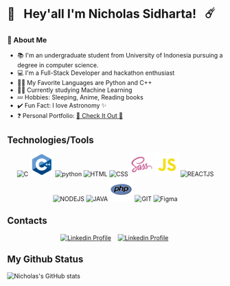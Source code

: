 # 🌌&nbsp;&nbsp; Hey'all I'm Nicholas Sidharta! &nbsp;&nbsp;☄️
### 💫 About Me
- 📚 I'm an undergraduate student from University of Indonesia pursuing a degree in computer science.
- 💻 I'm a Full-Stack Developer and hackathon enthusiast 
- 🐱‍💻 My Favorite Languages are Python and C++ 
- 👨‍💻 Currently studying Machine Learning 
- 💤 Hobbies: Sleeping, Anime, Reading books 
- ✔️ Fun Fact: I love Astronomy ✨
- ❓  Personal Portfolio: <a href="https://nicholas-sidharta.herokuapp.com/"> 🌟 Check It Out 🌟 </a>
## Technologies/Tools
<p align="center">
  <img src="https://upload.wikimedia.org/wikipedia/commons/thumb/archive/3/35/20190417225046%21The_C_Programming_Language_logo.svg/120px-The_C_Programming_Language_logo.svg.png" alt="C" width="55" height="55"/>
  <img src="https://raw.githubusercontent.com/vscode-icons/vscode-icons/0c3822689a6e278609fc9888bf5d89f3bdf9e6ea/icons/file_type_cpp3.svg" alt="C++" width="55" height="55"/>
  <img src="https://www.vectorlogo.zone/logos/python/python-icon.svg" alt="python" width="55" height="55"/>
  <img src="https://www.vectorlogo.zone/logos/w3_html5/w3_html5-icon.svg" alt="HTML" width="55" height="55"/>
  <img src="https://www.vectorlogo.zone/logos/w3_css/w3_css-icon.svg" alt="CSS" width="55" height="55"/>
  <img src="https://raw.githubusercontent.com/vscode-icons/vscode-icons/0c3822689a6e278609fc9888bf5d89f3bdf9e6ea/icons/file_type_sass.svg" alt="SASS" width="55" height="55"/> 
  <img src="https://raw.githubusercontent.com/vscode-icons/vscode-icons/0c3822689a6e278609fc9888bf5d89f3bdf9e6ea/icons/file_type_js.svg" alt="JS" width="55" height="55"/>
  <img src="https://www.vectorlogo.zone/logos/reactjs/reactjs-icon.svg" alt="REACTJS" width="55" height="55"/>
  <img src="https://www.vectorlogo.zone/logos/nodejs/nodejs-icon.svg" alt="NODEJS" width="55" height="55"/>
  <img src="https://www.vectorlogo.zone/logos/java/java-icon.svg" alt="JAVA" width="55" height="55"/>
  <img src="https://raw.githubusercontent.com/vscode-icons/vscode-icons/0c3822689a6e278609fc9888bf5d89f3bdf9e6ea/icons/file_type_php.svg" alt="PHP" width="55" height="55"/>
  <img src="https://www.vectorlogo.zone/logos/git-scm/git-scm-icon.svg" alt="GIT" width="55" height="55"/>
  <img src="https://www.vectorlogo.zone/logos/figma/figma-icon.svg" alt="Figma" width="55" height="55"/>
</p>

## Contacts
<p align="center">
  <a href="https://www.linkedin.com/in/nicholas-sidharta-693a78192/" target="blank"><img align="center" src="https://upload.wikimedia.org/wikipedia/commons/thumb/c/ca/LinkedIn_logo_initials.png/768px-LinkedIn_logo_initials.png" alt="Linkedin Profile" height="55" width="55" /></a>&nbsp;&nbsp;&nbsp;
  <a href="mailto:sidharta.nic@gmail.com" target="blank"><img align="center" src="https://upload.wikimedia.org/wikipedia/commons/thumb/7/7e/Gmail_icon_%282020%29.svg/2560px-Gmail_icon_%282020%29.svg.png" alt="Linkedin Profile" height="50" width="65" /></a>&nbsp;
</p>

## My Github Status
![Nicholas's GitHub stats](https://github-readme-stats.vercel.app/api?username=Nicholas-Sidharta12365&title_color=00FFFF&icon_color=00AE6B&text_color=FFFFFF&bg_color=00000000&show_icons=true)
